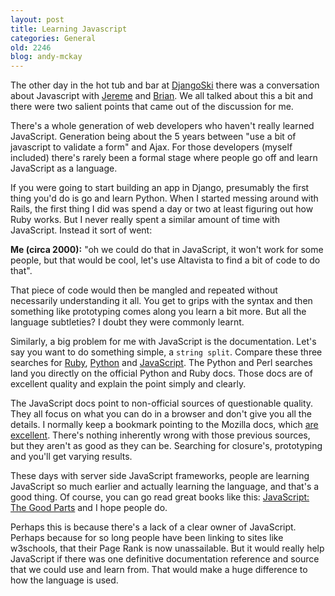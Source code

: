 ```yaml
---
layout: post
title: Learning Javascript
categories: General
old: 2246
blog: andy-mckay
---
```

<p>The other day in the hot tub and bar at <a href="http://djangoski.com">DjangoSki</a> there was a conversation about Javascript with <a href="http://twitter.com/jerememonteau">Jereme</a> and <a href="http://twitter.com/brianleroux">Brian</a>. We all talked about this a bit and there were two salient points that came out of the discussion for me.</p>
<p>There's a whole generation of web developers who haven't really learned JavaScript. Generation being about the 5 years between "use a bit of javascript to validate a form" and Ajax. For those developers (myself included) there's rarely been a formal stage where people go off and learn JavaScript as a language.</p>
<p>If you were going to start building an app in Django, presumably the first thing you'd do is go and learn Python. When I started messing around with Rails, the first thing I did was spend a day or two at least figuring out how Ruby works. But I never really spent a similar amount of time with JavaScript. Instead it sort of went:</p>
<p><b>Me (circa 2000):</b> "oh we could do that in JavaScript, it won't work for some people, but that would be cool, let's use Altavista to find a bit of code to do that".</p>
<p>That piece of code would then be mangled and repeated without necessarily understanding it all. You get to grips with the syntax and then something like prototyping comes along you learn a bit more. But all the language subtleties? I doubt they were commonly learnt.</p>
<p>Similarly, a big problem for me with JavaScript is the documentation. Let's say you want to do something simple, a <code>string split</code>. Compare these three searches for <a href="http://www.google.ca/search?client=safari&rls=en&q=ruby+string+split&ie=UTF-8&oe=UTF-8&redir_esc=&ei=PS-hS8exCY_2sQPxlIDkBg">Ruby</a>, <a href="http://www.google.ca/search?client=safari&rls=en&q=python+string+split&ie=UTF-8&oe=UTF-8&redir_esc=&ei=Ni-hS4TPAYr4sQOMoIXkBg">Python</a> and <a href="http://www.google.ca/search?client=safari&rls=en&q=javascript+string+split&ie=UTF-8&oe=UTF-8&redir_esc=&ei=Ni-hS4TPAYr4sQOMoIXkBg">JavaScript</a>. The Python and Perl searches land you directly on the official Python and Ruby docs. Those docs are of excellent quality and explain the point simply and clearly.</p>
<p>The JavaScript docs point to non-official sources of questionable quality. They all focus on what you can do in a browser and don't give you all the details. I normally keep a bookmark pointing to the Mozilla docs, which <a href="https://developer.mozilla.org/en/Core_JavaScript_1.5_Reference/Global_Objects/String/split">are excellent</a>. There's nothing inherently wrong with those previous sources, but they aren't as good as they can be. Searching for closure's, prototyping and you'll get varying results.</p>
<p>These days with server side JavaScript frameworks, people are learning JavaScript so much earlier and actually learning the language, and that's a good thing. Of course, you can go read great books like this: <a href="http://www.amazon.ca/gp/product/0596517742?ie=UTF8&tag=wwwzopezenorg-20&link_code=as3&camp=212553&creative=381305&creativeASIN=0596517742">JavaScript: The Good Parts</a> and I hope people do.</p>
<p>Perhaps this is because there's a lack of a clear owner of JavaScript. Perhaps because for so long people have been linking to sites like w3schools, that their Page Rank is now unassailable. But it would really help JavaScript if there was one definitive documentation reference and source that we could use and learn from. That would make a huge difference to how the language is used.</p>